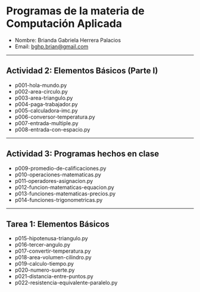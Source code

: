 # Programas de la materia de Computación Aplicada

- Nombre: Brianda Gabriela Herrera Palacios  
- Email: bghp.brian@gmail.com  

---

## Actividad 2: Elementos Básicos (Parte I)
- p001-hola-mundo.py  
- p002-area-circulo.py  
- p003-area-triangulo.py  
- p004-paga-trabajador.py  
- p005-calculadora-imc.py  
- p006-conversor-temperatura.py  
- p007-entrada-multiple.py  
- p008-entrada-con-espacio.py  

---

## Actividad 3: Programas hechos en clase
- p009-promedio-de-calificaciones.py  
- p010-operaciones-matematicas.py  
- p011-operadores-asignacion.py  
- p012-funcion-matematicas-equacion.py  
- p013-funciones-matematicas-precios.py  
- p014-funciones-trigonometricas.py  

---

## Tarea 1: Elementos Básicos
- p015-hipotenusa-triangulo.py  
- p016-tercer-angulo.py  
- p017-convertir-temperatura.py  
- p018-area-volumen-cilindro.py  
- p019-calculo-tiempo.py  
- p020-numero-suerte.py  
- p021-distancia-entre-puntos.py  
- p022-resistencia-equivalente-paralelo.py  
